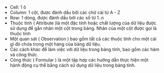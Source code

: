 - Cell: 1 ô
- Column: 1 cột, được đánh dấu bởi các chữ cái từ A - Z
- Row: 1 dòng, được đánh dấu bởi các số từ 1..n
- Thuộc tính ( Attribute )là một đặc tính hoặc chất lượng của dữ liệu được sử dụng để gắn nhãn một cột trong bảng. Nhãn của một cột được gọi là thuộc tính
- Một quan sát ( Observation ) bao gồm tất cả các thuộc tính cho một cái gì đó chứa trong một hàng của bảng dữ liệu.
- Các cách khác để làm việc với dữ liệu trong bảng tính, bao gồm các hàm và công thức.
- Công thức ( Formular ) là một tập hợp các hướng dẫn thực hiện một hành động cụ thể bằng cách sử dụng dữ liệu trong bảng tính.